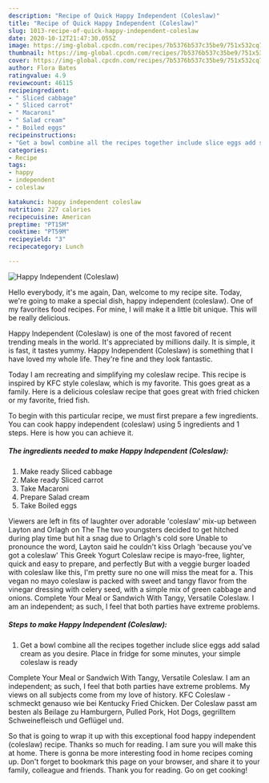 ```yaml
---
description: "Recipe of Quick Happy Independent (Coleslaw)"
title: "Recipe of Quick Happy Independent (Coleslaw)"
slug: 1013-recipe-of-quick-happy-independent-coleslaw
date: 2020-10-12T21:47:30.055Z
image: https://img-global.cpcdn.com/recipes/7b5376b537c35be9/751x532cq70/happy-independent-coleslaw-recipe-main-photo.jpg
thumbnail: https://img-global.cpcdn.com/recipes/7b5376b537c35be9/751x532cq70/happy-independent-coleslaw-recipe-main-photo.jpg
cover: https://img-global.cpcdn.com/recipes/7b5376b537c35be9/751x532cq70/happy-independent-coleslaw-recipe-main-photo.jpg
author: Flora Bates
ratingvalue: 4.9
reviewcount: 46115
recipeingredient:
- " Sliced cabbage"
- " Sliced carrot"
- " Macaroni"
- " Salad cream"
- " Boiled eggs"
recipeinstructions:
- "Get a bowl combine all the recipes together include slice eggs add salad cream as you desire. Place in fridge for some minutes, your simple coleslaw is ready"
categories:
- Recipe
tags:
- happy
- independent
- coleslaw

katakunci: happy independent coleslaw 
nutrition: 227 calories
recipecuisine: American
preptime: "PT15M"
cooktime: "PT59M"
recipeyield: "3"
recipecategory: Lunch

---
```



![Happy Independent (Coleslaw)](https://img-global.cpcdn.com/recipes/7b5376b537c35be9/751x532cq70/happy-independent-coleslaw-recipe-main-photo.jpg)

Hello everybody, it's me again, Dan, welcome to my recipe site. Today, we're going to make a special dish, happy independent (coleslaw). One of my favorites food recipes. For mine, I will make it a little bit unique. This will be really delicious.

Happy Independent (Coleslaw) is one of the most favored of recent trending meals in the world. It's appreciated by millions daily. It is simple, it is fast, it tastes yummy. Happy Independent (Coleslaw) is something that I have loved my whole life. They're fine and they look fantastic.

Today I am recreating and simplifying my coleslaw recipe. This recipe is inspired by KFC style coleslaw, which is my favorite. This goes great as a family. Here is a delicious coleslaw recipe that goes great with fried chicken or my favorite, fried fish.


To begin with this particular recipe, we must first prepare a few ingredients. You can cook happy independent (coleslaw) using 5 ingredients and 1 steps. Here is how you can achieve it.

<!--inarticleads1-->

##### The ingredients needed to make Happy Independent (Coleslaw):

1. Make ready  Sliced cabbage
1. Make ready  Sliced carrot
1. Take  Macaroni
1. Prepare  Salad cream
1. Take  Boiled eggs


Viewers are left in fits of laughter over adorable &#39;coleslaw&#39; mix-up between Layton and Orlagh on The The two youngsters decided to get hitched during play time but hit a snag due to Orlagh&#39;s cold sore Unable to pronounce the word, Layton said he couldn&#39;t kiss Orlagh &#39;because you&#39;ve got a coleslaw&#39; This Greek Yogurt Coleslaw recipe is mayo-free, lighter, quick and easy to prepare, and perfectly But with a veggie burger loaded with coleslaw like this, I&#39;m pretty sure no one will miss the meat for a. This vegan no mayo coleslaw is packed with sweet and tangy flavor from the vinegar dressing with celery seed, with a simple mix of green cabbage and onions. Complete Your Meal or Sandwich With Tangy, Versatile Coleslaw. I am an independent; as such, I feel that both parties have extreme problems. 

<!--inarticleads2-->

##### Steps to make Happy Independent (Coleslaw):

1. Get a bowl combine all the recipes together include slice eggs add salad cream as you desire. Place in fridge for some minutes, your simple coleslaw is ready


Complete Your Meal or Sandwich With Tangy, Versatile Coleslaw. I am an independent; as such, I feel that both parties have extreme problems. My views on all subjects come from my love of history. KFC Coleslaw - schmeckt genauso wie bei Kentucky Fried Chicken. Der Coleslaw passt am besten als Beilage zu Hamburgern, Pulled Pork, Hot Dogs, gegrilltem Schweinefleisch und Geflügel und. 

So that is going to wrap it up with this exceptional food happy independent (coleslaw) recipe. Thanks so much for reading. I am sure you will make this at home. There is gonna be more interesting food in home recipes coming up. Don't forget to bookmark this page on your browser, and share it to your family, colleague and friends. Thank you for reading. Go on get cooking!

